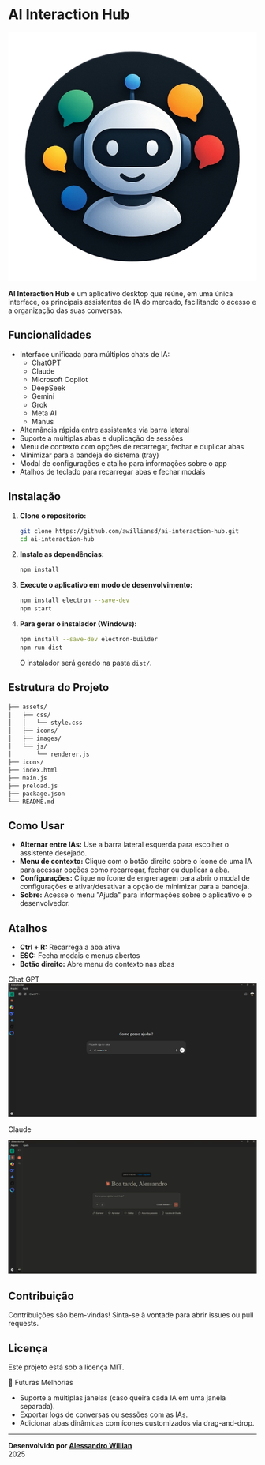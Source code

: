 # AI Interaction Hub

<p align="center">
  <img src="icons/aiinteractionhub-dark.png" alt="Descrição da imagem">
</p>

**AI Interaction Hub** é um aplicativo desktop que reúne, em uma única interface, os principais assistentes de IA do mercado, facilitando o acesso e a organização das suas conversas.

## Funcionalidades

- Interface unificada para múltiplos chats de IA:
  - ChatGPT
  - Claude
  - Microsoft Copilot
  - DeepSeek
  - Gemini
  - Grok
  - Meta AI
  - Manus
- Alternância rápida entre assistentes via barra lateral
- Suporte a múltiplas abas e duplicação de sessões
- Menu de contexto com opções de recarregar, fechar e duplicar abas
- Minimizar para a bandeja do sistema (tray)
- Modal de configurações e atalho para informações sobre o app
- Atalhos de teclado para recarregar abas e fechar modais

## Instalação

1. **Clone o repositório:**
   ```sh
   git clone https://github.com/awilliansd/ai-interaction-hub.git
   cd ai-interaction-hub
   ```

2. **Instale as dependências:**
   ```sh
   npm install
   ```

3. **Execute o aplicativo em modo de desenvolvimento:**
   ```sh
   npm install electron --save-dev
   npm start
   ```

4. **Para gerar o instalador (Windows):**
   ```sh
   npm install --save-dev electron-builder
   npm run dist
   ```
   O instalador será gerado na pasta `dist/`.

## Estrutura do Projeto

```
├── assets/
│   ├── css/
│   │   └── style.css
│   ├── icons/
│   ├── images/
│   └── js/
│       └── renderer.js
├── icons/
├── index.html
├── main.js
├── preload.js
├── package.json
└── README.md
```

## Como Usar

- **Alternar entre IAs:** Use a barra lateral esquerda para escolher o assistente desejado.
- **Menu de contexto:** Clique com o botão direito sobre o ícone de uma IA para acessar opções como recarregar, fechar ou duplicar a aba.
- **Configurações:** Clique no ícone de engrenagem para abrir o modal de configurações e ativar/desativar a opção de minimizar para a bandeja.
- **Sobre:** Acesse o menu "Ajuda" para informações sobre o aplicativo e o desenvolvedor.

## Atalhos

- **Ctrl + R:** Recarrega a aba ativa
- **ESC:** Fecha modais e menus abertos
- **Botão direito:** Abre menu de contexto nas abas

Chat GPT
![Chat GPT](assets/images/Screenshot1.png)

Claude


![Claude](assets/images/Screenshot2.png)


## Contribuição

Contribuições são bem-vindas! Sinta-se à vontade para abrir issues ou pull requests.

## Licença

Este projeto está sob a licença MIT.


🔄 Futuras Melhorias
- Suporte a múltiplas janelas (caso queira cada IA em uma janela separada).
- Exportar logs de conversas ou sessões com as IAs.
- Adicionar abas dinâmicas com ícones customizados via drag-and-drop.


---

**Desenvolvido por [Alessandro Willian](https://github.com/awilliansd)**  
2025
